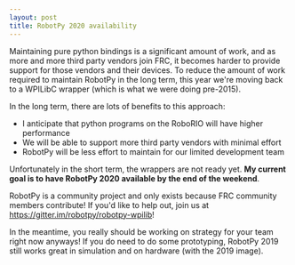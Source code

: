 ```yaml
---
layout: post
title: RobotPy 2020 availability
---
```


Maintaining pure python bindings is a significant amount of work, and as more and more third party vendors join FRC, it becomes harder to provide support for those vendors and their devices. To reduce the amount of work required to maintain RobotPy in the long term, this year we're moving back to a WPILibC wrapper (which is what we were doing pre-2015).

In the long term, there are lots of benefits to this approach:

* I anticipate that python programs on the RoboRIO will have higher performance
* We will be able to support more third party vendors with minimal effort
* RobotPy will be less effort to maintain for our limited development team

Unfortunately in the short term, the wrappers are not ready yet. **My current goal is to have RobotPy 2020 available by the end of the weekend**.

RobotPy is a community project and only exists because FRC community members contribute! If you'd like to help out, join us at https://gitter.im/robotpy/robotpy-wpilib!

In the meantime, you really should be working on strategy for your team right now anyways! If you do need to do some prototyping, RobotPy 2019 still works great in simulation and on hardware (with the 2019 image).

